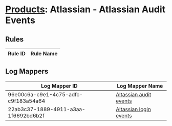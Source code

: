 # [Products](README.md): Atlassian - Atlassian Audit Events

## Rules

|Rule ID|Rule Name|
|----|----|


## Log Mappers

|Log Mapper ID|Log Mapper Name|
|----|----|
|96e00c6a-c9e1-4c75-adfc-c9f183a54a64|[Altassian audit events](../mappings/96e00c6a-c9e1-4c75-adfc-c9f183a54a64.md)|
|22ab3c37-1889-4911-a3aa-1f6692bd6b2f|[Altassian login events](../mappings/22ab3c37-1889-4911-a3aa-1f6692bd6b2f.md)|


